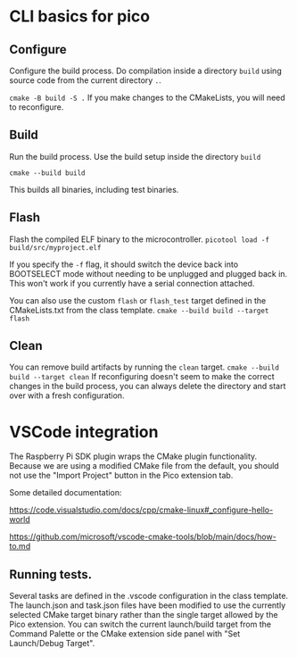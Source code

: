 # CLI basics for pico

## Configure

Configure the build process. Do compilation inside a directory `build` using source code from the current directory `.`.

```cmake -B build -S .```
If you make changes to the CMakeLists, you will need to reconfigure.

## Build
Run the build process. Use the build setup inside the directory `build`

```cmake --build build```

This builds all binaries, including test binaries.

## Flash
Flash the compiled ELF binary to the microcontroller.
```picotool load -f build/src/myproject.elf```

If you specify the `-f` flag, it should switch the device back into BOOTSELECT mode without needing to be unplugged and plugged back in. This won't work if you currently have a serial connection attached.

You can also use the custom `flash` or `flash_test` target defined in the CMakeLists.txt from the class template.
```cmake --build build --target flash```

## Clean
You can remove build artifacts by running the `clean` target.
```cmake --build build --target clean```
If reconfiguring doesn't seem to make the correct changes in the build process, you can always delete the directory and start over with a fresh configuration.

# VSCode integration
The Raspberry Pi SDK plugin wraps the CMake plugin functionality. Because we are using a modified CMake file from the default, you should not use the "Import Project" button in the Pico extension tab.

Some detailed documentation:

https://code.visualstudio.com/docs/cpp/cmake-linux#_configure-hello-world

https://github.com/microsoft/vscode-cmake-tools/blob/main/docs/how-to.md

## Running tests.
Several tasks are defined in the .vscode configuration in the class template. The launch.json and task.json files have been modified to use the currently selected CMake target binary rather than the single target allowed by the Pico extension. You can switch the current launch/build target from the Command Palette or the CMake extension side panel with "Set Launch/Debug Target".
